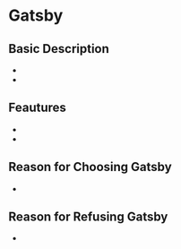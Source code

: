 # Gatsby

## Basic Description
- 
- 

## Feautures
- 
-

## Reason for Choosing Gatsby
- 

## Reason for Refusing Gatsby
- 